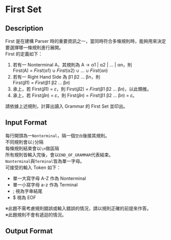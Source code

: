 # **First Set**
## Description
First 是在建構 Parser 時的重要資訊之一，當同時符合多條規則時，能夠用來決定要選擇哪一條規則進行展開。  
First 的定義如下：  
1. 若有一 Nonterminal A，其規則為 A → α1 | α2 | … | αn，則  
    First(A) = 𝐹𝑖𝑟𝑠𝑡(α1) ∪ 𝐹𝑖𝑟𝑠𝑡(α2) ∪ … ∪ 𝐹𝑖𝑟𝑠𝑡(α𝑛)  
2. 若有一 Right Hand Side 為 β1 β2 … βn，則  
    First(𝛽1) = 𝐹𝑖𝑟𝑠𝑡(β1 β2 … β𝑛)  
3. 承上，若 First(𝛽1) = 𝜀，則 First(𝛽2) = 𝐹𝑖𝑟𝑠𝑡(β1 β2 … β𝑛)，以此類推。  
4. 承上，若 First(𝛽𝑛) = 𝜀，則 First(𝛽𝑛) = 𝐹𝑖𝑟𝑠𝑡(β1 β2 … β𝑛) = 𝜀。  
  
請依據上述規則，計算出讀入 Grammar 的 First Set 並印出。  
  
## Input Format
每行開頭為一`Nonterminal`，隔一個`空白`後接其規則。  
不同規則會以`|`分隔  
每條規則結束會以`\n`做區隔  
所有規則皆輸入完後，會以`END_OF_GRAMMAR`代表結束。  
`Nonterminal`與`Terminal`皆為單一字母。  
可接受的輸入 Token 如下：  
* 單一大寫字母 A-Z 作為 Nonterminal  
* 單一小寫字母 a-z 作為 Terminal  
* ; 視為字串結尾  
* $ 視為 EOF  
  
※此題不需考慮規則錯誤或輸入錯誤的情況，請以規則正確的前提來作答。  
※此題規則不會有遞迴的情況。  
  
## Output Format
